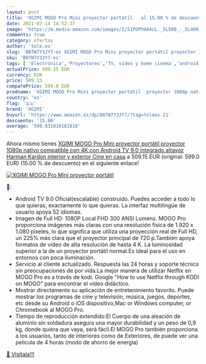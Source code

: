 ```yaml
---
layout: post
title: 'XGIMI MOGO Pro Mini proyector portátil   al 15.00 % de descuento'
date: 2021-07-14 14:52:37
image: 'https://m.media-amazon.com/images/I/51POPhUA4cL._SL500_._SL400_.jpg'
comments: true
category: ofertas
author: 'tole.es'
slug: 'B07W7Y3JY7-es XGIMI MOGO Pro Mini proyector portátil proyector 1080p...'
sku: 'B07W7Y3JY7-es'
tags: [ 'Electrónica','Proyectores','TV, vídeo y home cinema','android','xgimi', ]
actualPrice: 509.15 EUR
currency: EUR
price: 509.15
comparePrice: 599.0 EUR
prodname: 'XGIMI MOGO Pro Mini proyector portátil  proyector 1080p nativo compatible con 4K con Android TV 9.0 integrado  altavoz Harman Kardon  interior y exterior  Cine en casa'
country: 'es'
flag: '🇪🇸'
brand: 'XGIMI'
buyurl: 'https://www.amazon.es/dp/B07W7Y3JY7/?tag=tolees-21'
descuento: '15.00'
average: '590.831818181818'
---
```


Ahora mismo tienes [XGIMI MOGO Pro Mini proyector portátil  proyector 1080p nativo compatible con 4K con Android TV 9.0 integrado  altavoz Harman Kardon  interior y exterior  Cine en casa](https://www.amazon.es/dp/B07W7Y3JY7/?tag=tolees-21) a 509.15 EUR (original: 599.0 EUR) (15.00 %  de descuento) en el siguiente enlace!

[![XGIMI MOGO Pro Mini proyector portátil  ](https://m.media-amazon.com/images/I/51POPhUA4cL._SL500_._SL400_.jpg)](https://www.amazon.es/dp/B07W7Y3JY7/?tag=tolees-21)

🔎:

- Android TV 9.0 Oficial(escalable) construido. Puedes acceder a todo lo que quieras, exactamente lo que quieras. La interfaz multilingüe de usuario apoya 52 idiomas.
- Imagen de Full HD: 1080P Local FHD 300 ANSI Lumens. MOGO Pro proporciona imágenes más claras con una resolución física de 1.920 x 1.080 píxeles, lo que significa que utiliza una proyección real de Full HD, un 225% más clara que el proyector principal de 720 p.También apoya formatos de vídeo de alta resolución de hasta 4 K. La luminosidad superior a la de un proyector portátil normal.Es ideal para el uso en entornos con poca iluminación.
- Servicio al cliente actualizado. Respuesta las 24 horas y soporte técnico sin preocupaciones de por vida.La mejor manera de utilizar Netflix en MOGO Pro es a través de kodi. Google "How to use Netflix through KODI on MOGO" para encontrar el vídeo didáctico.
- Mostrar directamente su aplicación de entretenimiento favorito. Puede mostrar los programas de cine y televisión, música, juegos, deportes, etc desde su Android o iOS dispositivo,Mac or Windows computer, or Chromebook al MOGO Pro.
- Tiempo de reproducción extendido:El Cuerpo de una aleación de aluminio sin soldadura asegura una mayor durabilidad y un peso de 0,9 kg, donde quiera que vaya, será fácil.El MOGO Pro también proporciona a los usuarios, tanto de interiores como de Exteriores, de puede ver una película de 4 horas (modo de ahorro de energía)

[🛒 Visítala!!!](https://www.amazon.es/dp/B07W7Y3JY7/?tag=tolees-21)

